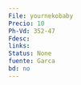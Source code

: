 ```yaml
---
File: yournekobaby
Precio: 10
Ph-Vd: 352-47
Fdesc: 
links: 
Status: None
fuente: Garca
bd: no
---
```

